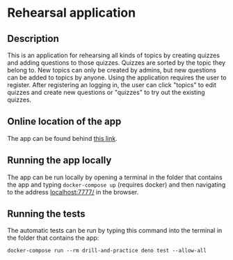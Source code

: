 # Rehearsal application

## Description

This is an application for rehearsing all kinds of topics by creating quizzes
and adding questions to those quizzes. Quizzes are sorted by the topic they
belong to. New topics can only be created by admins, but new questions can be
added to topics by anyone. Using the application requires the user to register.
After registering an logging in, the user can click "topics" to edit quizzes and
create new questions or "quizzes" to try out the existing quizzes.

## Online location of the app

The app can be found behind
[this link](https://rehearsal-application.herokuapp.com/).

## Running the app locally

The app can be run locally by opening a terminal in the folder that contains the
app and typing `docker-compose up` (requires docker) and then navigating to the address
[localhost:7777/](http://localhost:7777/) in the browser.

## Running the tests

The automatic tests can be run by typing this command into the terminal in the
folder that contains the app:

`docker-compose run --rm drill-and-practice deno test --allow-all`
